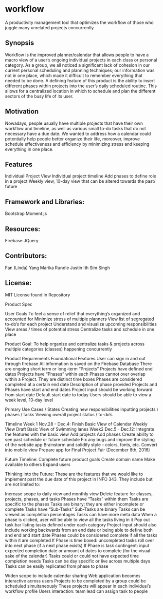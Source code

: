 # workflow
A productivity management tool that optimizes the workflow of those who juggle many unrelated projects concurrently

## Synopsis
Workflow is the improved planner/calendar that allows people to have a macro view of a user’s ongoing individual projects in each class or personal category.  As a group, we all noticed a significant lack of cohesion in our current personal scheduling and planning techniques; our information was not in one place, which made it difficult to remember everything that needed to be done. A defining feature of this product is the ability to insert different phases within projects into the user’s daily scheduled routine.  This allows for a centralized location in which to schedule and plan the different sectors of the busy life of its user.

## Motivation
Nowadays, people usually have multiple projects that have their own workflow and timeline, as well as various small to-do tasks that do not necessary have a due date. We wanted to address how a calendar could potentially help people better organize their life, moreover, improve schedule effectiveness and efficiency by minimizing stress and keeping everything in one place.  

## Features
Individual Project View
Individual project timeline
Add phases to define role in a project
Weekly view, 10-day view that can be altered towards the past/ future

## Framework and Libraries:
Bootstrap
Moment.js

## Resources:
Firebase
JQuery

## Contributors:
Fan (Linda) Yang 
Marika Rundle
Justin Ith 
Sim Singh

## License:
MIT License found in Repository

Product Spec

User Goals
To feel a sense of relief that everything’s organized and accounted for
Minimize stress of multiple planners
View list of segregated to-do’s for each project
Understand and visualize upcoming responsibilities 
View areas / times of potential stress
Centralize tasks and schedule in one place

Product Goal:
To help organize and centralize tasks & projects across multiple categories (classes) happening concurrently

Product Requirements
Foundational Features
User can sign in and out through firebase
All information is saved on the Firebase Database
There are ongoing short term or long-term “Projects”
Projects have defined end dates
Projects have “Phases” within each
Phases cannot over overlap within a Project. They are distinct time boxes
Phases are considered completed at a certain end date
Description of phase provided
Projects and Phases have start and end dates
Project input should be working forward from start date
Default start date to today
Users should be able to view a week level, 10-day level

Primary Use Cases / States
Creating new responsibilities
Inputting projects / phases / tasks
Viewing overall project status / to-do’s

Timeline
Week 1 Nov.28 - Dec.4:
Finish Basic View of Calendar
Weekly View
Draft Basic View of Swimming lanes
Week2 Dec.5 - Dec.12:
Integrate the features with the basic view
Add projects
Add phases
Create ability to see past schedule or future schedule 
Fix any bugs and improve the styling of the website app
Brainstorm and solidify style - colors, fonts, etc.
Convert into mobile view 
Prepare app for Final Project Fair (December 8th, 2016)

Future Timeline:
Complete future product goals
Create domain name
Make available to others 
Expand users


Thinking into the Future:
These are the features that we would like to implement past the due date of this project in INFO 343.  They include but are not limited to:


Increase scope to daily view and monthly view
Delete feature for classes, projects, phases, and tasks
Phases have “Tasks” within them
Tasks are specific to the phases
Tasks are binary; they are either incomplete or complete
Tasks have “Sub-Tasks”
Sub-Tasks are binary
Tasks can be viewed as completion percentages
Tasks can have more meta data
When a phase is clicked, user will be able to view all the tasks living in it
Pop out task bar listing tasks defined under each category
Project input should also include working backwards from an end date or being able to define both and end and start date
Phases could be considered complete if all the tasks within it are completed
If Phase is time boxed: uncompleted tasks roll over into next phase (if a next phase exists)
If Phase is task contingent: input expected completion date or amount of dates to complete (for the visual sake of the calendar)
Tasks could or could not have expected time completion needs
Tasks can be day specific or live across multiple days
Tasks can be easily replicated from phase to phase

Widen scope to include calendar sharing
Web application becomes interactive across users
Projects to be completed by a group could be scheduled simultaneously
These projects will appear in each individual’s workflow profile
Users interaction: team lead can assign task to people  